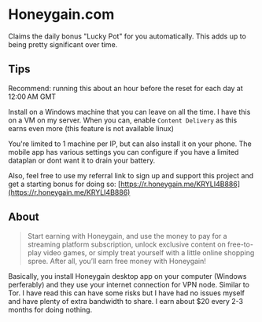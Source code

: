 # Honeygain.com

Claims the daily bonus "Lucky Pot" for you automatically.
This adds up to being pretty significant over time.

## Tips

Recommend: running this about an hour before the reset for each day at 12:00 AM GMT

Install on a Windows machine that you can leave on all the time. I have this on a VM on my server.
When you can, enable `Content Delivery` as this earns even more (this feature is not available linux)

You're limited to 1 machine per IP, but can also install it on your phone. The mobile app has various settings you can configure if you have a limited dataplan or dont want it to drain your battery.

Also, feel free to use my referral link to sign up and support this project and get a starting bonus for doing so: [https://r.honeygain.me/KRYLI4B886](https://r.honeygain.me/KRYLI4B886)

## About

> Start earning with Honeygain, and use the money to pay for a streaming platform subscription, unlock exclusive content on free-to-play video games, or simply treat yourself with a little online shopping spree. After all, you’ll earn free money with Honeygain!

Basically, you install Honeygain desktop app on your computer (Windows perferably) and they use your internet connection for VPN node. Similar to Tor. I have read this can have some risks but I have had no issues myself and have plenty of extra bandwidth to share. I earn about $20 every 2-3 months for doing nothing.
